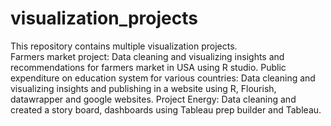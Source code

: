 # visualization_projects
This repository contains multiple visualization projects.  
Farmers market project: Data cleaning and visualizing insights and recommendations for farmers market in USA using R studio. 
Public expenditure on education system for various countries: Data cleaning and visualizing insights and publishing in a website using R, Flourish, datawrapper and google websites.
Project Energy: Data cleaning and created a story board, dashboards using Tableau prep builder and Tableau.
